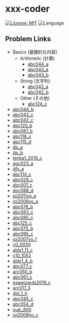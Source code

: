 # xxx-coder

[![License: MIT](https://img.shields.io/badge/License-MIT-lightgrey.svg)](https://opensource.org/licenses/MIT)
![Language](https://img.shields.io/badge/Language-C%2B%2B-ff64b4)

## Problem Links

- Basics (基礎的な内容)
  - Arithmetic (計算)
    - [abc044_a](https://abc044.contest.atcoder.jp/tasks/abc044_a)
    - [abc043_a](https://atcoder.jp/contests/abc043/tasks/abc043_a)
    - [abc043_b](https://atcoder.jp/contests/abc043/tasks/abc043_b)
  - String (文字列)
    - [abc042_a](https://atcoder.jp/contests/abc042/tasks/abc042_a)
    - [abc042_b](https://atcoder.jp/contests/abc042/tasks/abc042_b)
  - Other (その他)
    - [abc124_c](https://atcoder.jp/contests/abc124/tasks/abc124_c)
- [abc044_b](https://abc044.contest.atcoder.jp/tasks/abc044_b)
- [abc043_c](https://atcoder.jp/contests/abc043/tasks/arc059_a)
- [abc042_c](https://atcoder.jp/contests/abc042/tasks/arc058_a)
- [abc120_b](https://atcoder.jp/contests/abc120/tasks/abc120_b)
- [abc087_b](https://atcoder.jp/contests/abc087/tasks/abc087_b)
- [abc118_c](https://atcoder.jp/contests/abc118/tasks/abc118_c)
- [abc115_d](https://atcoder.jp/contests/abc115/tasks/abc115_d)
- [dp_a](https://atcoder.jp/contests/dp/tasks/dp_a)
- [dp_b](https://atcoder.jp/contests/tdpc/tasks/tdpc_contest)
- [tenka1_2019_c](https://atcoder.jp/contests/tenka1-2019-beginner/tasks/tenka1_2019_c)
- [agc023_a](https://atcoder.jp/contests/agc023/tasks/agc023_a)
- [dfs_a](https://atc001.contest.atcoder.jp/tasks/dfs_a)
- [abc114_c](https://atcoder.jp/contests/abc114/tasks/abc114_c)
- [abc029_c](https://atcoder.jp/contests/abc029/tasks/abc029_c)
- [abc007_c](https://abc007.contest.atcoder.jp/tasks/abc007_3)
- [abc088_d](https://abc088.contest.atcoder.jp/tasks/abc088_d)
- [joi2011yo_e](https://atcoder.jp/contests/joi2011yo/tasks/joi2011yo_e)
- [joi2008yo_a](https://atcoder.jp/contests/joi2008yo/tasks/joi2008yo_a)
- [abc076_b](https://atcoder.jp/contests/abc076/tasks/abc076_b)
- [abc083_c](https://atcoder.jp/contests/abc083/tasks/arc088_a)
- [abc085_c](https://atcoder.jp/contests/abc085/tasks/abc085_c)
- [abc125_c](https://atcoder.jp/contests/abc125/tasks/abc125_c)
- [abc075_b](https://atcoder.jp/contests/abc075/tasks/abc075_b)
- [abc095_c](https://atcoder.jp/contests/abc098/tasks/arc098_a)
- [joi2007yo_f](https://atcoder.jp/contests/joi2007yo/tasks/joi2007yo_f)
- [v0_0030](http://judge.u-aizu.ac.jp/onlinejudge/description.jsp?id=0030)
- [alds1_11_c](http://judge.u-aizu.ac.jp/onlinejudge/description.jsp?id=ALDS1_11_C&lang=jp)
- [v10_1052](http://judge.u-aizu.ac.jp/onlinejudge/description.jsp?id=1052&lang=jp)
- [alds1_4_b](http://judge.u-aizu.ac.jp/onlinejudge/description.jsp?id=ALDS1_4_B&lang=jp)
- [abc077_c](https://atcoder.jp/contests/abc077/tasks/arc084_a)
- [arc050_b](https://atcoder.jp/contests/arc050/tasks/arc050_b)
- [abc061_c](https://atcoder.jp/contests/abc061/tasks/abc061_c)
- [exawizards2019_c](https://atcoder.jp/contests/exawizards2019/tasks/exawizards2019_c)
- [arc017_3](https://arc017.contest.atcoder.jp/tasks/arc017_3)
- [dpl_1_h](http://judge.u-aizu.ac.jp/onlinejudge/description.jsp?id=DPL_1_H&lang=jp)
- [abc045_c](https://atcoder.jp/contests/abc045/tasks/arc061_a)
- [abc054_d](https://atcoder.jp/contests/abc054/tasks/abc054_d)
- [yuki_800](https://yukicoder.me/problems/no/800)
- [joi2008ho_c](https://atcoder.jp/contests/joi2008ho/tasks/joi2008ho_c)
